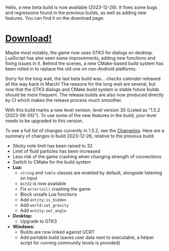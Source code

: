 Hello, a new beta build is now available (2023-12-26). It fixes some bugs and regressions found in the previous builds, as well as adding new features. You can find it on the download page:

# [Download!](/download)

Maybe most notably, the game now uses GTK3 for dialogs on desktop. LuaScript has also seen some improvements, adding new functions and fixing issues in it. Behind the scenes, a new CMake-based build system has been rolled in to replace the old one on non-Android platforms.

Sorry for the long wait, the last beta build was... *checks calendar* released all the way back in March! The reasons for the long wait are several, but now that the GTK3 dialogs and CMake build system is stable future builds should be more frequent. The release builds are also now produced directly by CI which makes the release process much smoother.

With this build marks a new level version, level version 30 (Listed as "1.5.2 (2023-06-05)"). To use some of the new features in the build, your level needs to be upgraded to this version.

To see a full list of changes currently in 1.5.2, see the [Changelog](/wiki/Changelog). Here are a summary of changes in build 2023-12-26, relative to the previous build:

- Sticky note limit has been raised to 32
- Limit of fluid particles has been increased
- Less risk of the game crashing when changing strength of connections
- Switch to CMake for the build system
- **Lua:**
  - `string` and `table` classes are enabled by default, alongside listening on input
  - `bit32` is now available
  - Fix `error(nil)` crashing the game
  - Block unsafe Lua functions
  - Add `entity:is_hidden`
  - Add `world:set_gravity`
  - Add `entity:set_angle`
- **Desktop:**
  - Upgrade to GTK3
- **Windows:**
  - Builds are now linked against UCRT
  - Add portable build (saves user data next to executable, a helper script for running community levels is provided)
